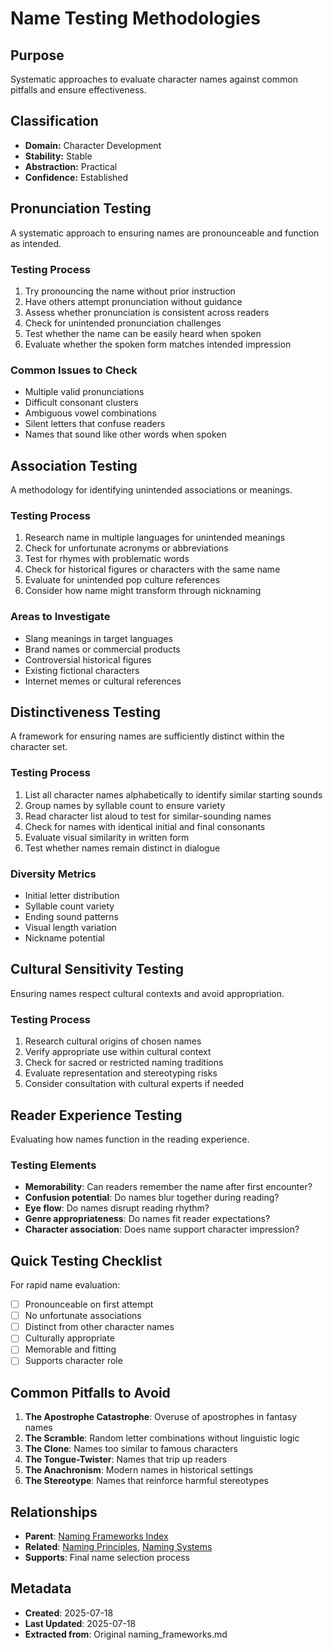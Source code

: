 # Name Testing Methodologies

## Purpose
Systematic approaches to evaluate character names against common pitfalls and ensure effectiveness.

## Classification
- **Domain:** Character Development
- **Stability:** Stable
- **Abstraction:** Practical
- **Confidence:** Established

## Pronunciation Testing

A systematic approach to ensuring names are pronounceable and function as intended.

### Testing Process
1. Try pronouncing the name without prior instruction
2. Have others attempt pronunciation without guidance
3. Assess whether pronunciation is consistent across readers
4. Check for unintended pronunciation challenges
5. Test whether the name can be easily heard when spoken
6. Evaluate whether the spoken form matches intended impression

### Common Issues to Check
- Multiple valid pronunciations
- Difficult consonant clusters
- Ambiguous vowel combinations
- Silent letters that confuse readers
- Names that sound like other words when spoken

## Association Testing

A methodology for identifying unintended associations or meanings.

### Testing Process
1. Research name in multiple languages for unintended meanings
2. Check for unfortunate acronyms or abbreviations
3. Test for rhymes with problematic words
4. Check for historical figures or characters with the same name
5. Evaluate for unintended pop culture references
6. Consider how name might transform through nicknaming

### Areas to Investigate
- Slang meanings in target languages
- Brand names or commercial products
- Controversial historical figures
- Existing fictional characters
- Internet memes or cultural references

## Distinctiveness Testing

A framework for ensuring names are sufficiently distinct within the character set.

### Testing Process
1. List all character names alphabetically to identify similar starting sounds
2. Group names by syllable count to ensure variety
3. Read character list aloud to test for similar-sounding names
4. Check for names with identical initial and final consonants
5. Evaluate visual similarity in written form
6. Test whether names remain distinct in dialogue

### Diversity Metrics
- Initial letter distribution
- Syllable count variety
- Ending sound patterns
- Visual length variation
- Nickname potential

## Cultural Sensitivity Testing

Ensuring names respect cultural contexts and avoid appropriation.

### Testing Process
1. Research cultural origins of chosen names
2. Verify appropriate use within cultural context
3. Check for sacred or restricted naming traditions
4. Evaluate representation and stereotyping risks
5. Consider consultation with cultural experts if needed

## Reader Experience Testing

Evaluating how names function in the reading experience.

### Testing Elements
- **Memorability**: Can readers remember the name after first encounter?
- **Confusion potential**: Do names blur together during reading?
- **Eye flow**: Do names disrupt reading rhythm?
- **Genre appropriateness**: Do names fit reader expectations?
- **Character association**: Does name support character impression?

## Quick Testing Checklist

For rapid name evaluation:
- [ ] Pronounceable on first attempt
- [ ] No unfortunate associations
- [ ] Distinct from other character names
- [ ] Culturally appropriate
- [ ] Memorable and fitting
- [ ] Supports character role

## Common Pitfalls to Avoid

1. **The Apostrophe Catastrophe**: Overuse of apostrophes in fantasy names
2. **The Scramble**: Random letter combinations without linguistic logic
3. **The Clone**: Names too similar to famous characters
4. **The Tongue-Twister**: Names that trip up readers
5. **The Anachronism**: Modern names in historical settings
6. **The Stereotype**: Names that reinforce harmful stereotypes

## Relationships
- **Parent**: [Naming Frameworks Index](naming-frameworks-index.md)
- **Related**: [Naming Principles](naming-principles.md), [Naming Systems](naming-systems.md)
- **Supports**: Final name selection process

## Metadata
- **Created**: 2025-07-18
- **Last Updated**: 2025-07-18
- **Extracted from**: Original naming_frameworks.md